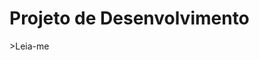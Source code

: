 <h1>Projeto de Desenvolvimento</h1>
>Leia-me
























































































































































































































































































































































































































































































































































































































































































































































































































